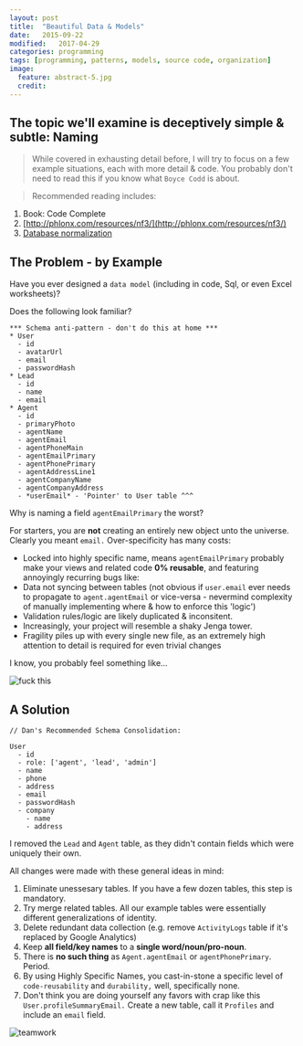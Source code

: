 ```yaml
---
layout: post
title:  "Beautiful Data & Models"
date:   2015-09-22
modified:   2017-04-29
categories: programming
tags: [programming, patterns, models, source code, organization]
image:
  feature: abstract-5.jpg
  credit:
---
```


## The topic we'll examine is deceptively simple & subtle: Naming

> While covered in exhausting detail before, I will try to focus on a few example situations, each with more detail & code. You probably don't need to read this if you know what `Boyce Codd` is about.

> Recommended reading includes:
>
1. Book: Code Complete
2. [http://phlonx.com/resources/nf3/](http://phlonx.com/resources/nf3/)
3. [Database normalization](https://en.wikipedia.org/wiki/Database_normalization)


## The Problem - by Example

Have you ever designed a `data model` (including in code, Sql, or even Excel worksheets)?

Does the following look familiar?

```
*** Schema anti-pattern - don't do this at home ***
* User
  - id
  - avatarUrl
  - email
  - passwordHash
* Lead 
  - id
  - name
  - email
* Agent
  - id
  - primaryPhoto
  - agentName
  - agentEmail
  - agentPhoneMain
  - agentEmailPrimary
  - agentPhonePrimary
  - agentAddressLine1
  - agentCompanyName
  - agentCompanyAddress
  - *userEmail* - 'Pointer' to User table ^^^
```

Why is naming a field `agentEmailPrimary` the worst?

For starters, you are **not** creating an entirely new object unto the universe. Clearly you meant `email.` 
Over-specificity has many costs:

- Locked into highly specific name, means `agentEmailPrimary` probably make your views and related code **0% reusable**, and featuring annoyingly recurring bugs like:
- Data not syncing between tables (not obvious if `user.email` ever needs to propagate to `agent.agentEmail` or vice-versa - nevermind complexity of manually implementing where & how to enforce this 'logic')
- Validation rules/logic are likely duplicated & inconsitent.
- Increasingly, your project will resemble a shaky Jenga tower.
- Fragility piles up with every single new file, as an extremely high attention to detail is required for even trivial changes

I know, you probably feel something like...

![fuck this][fuck_this]


## A Solution


```
// Dan's Recommended Schema Consolidation:

User
  - id
  - role: ['agent', 'lead', 'admin']
  - name
  - phone
  - address
  - email
  - passwordHash
  - company
    - name
    - address

```

I removed the `Lead` and `Agent` table, as they didn't contain fields which were uniquely their own.

All changes were made with these general ideas in mind:

1. Eliminate unessesary tables. If you have a few dozen tables, this step is mandatory.
  1. Try merge related tables. All our example tables were essentially different generalizations of identity.
  1. Delete redundant data collection (e.g. remove `ActivityLogs` table if it's replaced by Google Analytics)
1. Keep **all field/key names** to a **single word/noun/pro-noun**.
  1. There is **no such thing** as `Agent.agentEmail` or `agentPhonePrimary`. Period.
  1. By using Highly Specific Names, you cast-in-stone a specific level of `code-reusability` and `durability,` well, specifically none.
  1. Don't think you are doing yourself any favors with crap like this `User.profileSummaryEmail.` Create a new table, call it `Profiles` and include an `email` field.




![teamwork][teamwork]

[schema_refactor]: https://res.cloudinary.com/ddd/image/upload/bldg-collapse__wsZKhIc_kafcha.gif
[not_a_fan]: https://res.cloudinary.com/ddd/image/upload/timeout-expired.gif
[teamwork]: https://res.cloudinary.com/ddd/image/upload/teamwork__tumblr_n2df80cPZa1s373hwo1_400_ghv4xn.gif
[fuck_this]: https://res.cloudinary.com/ddd/image/upload/panda-rampage__tumblr_nq7srwTXqr1stn6klo1_500_gm2som.gif
[new_feature]: https://res.cloudinary.com/ddd/image/upload/simba-toss-error.gif
[drinking]: http://res.cloudinary.com/ddd/image/upload/v1442175801/system-maint-anon.gif
[cat_outfit]: http://res.cloudinary.com/ddd/image/upload/v1441143858/cat-bee-fail.gif
[cat_loops]: http://res.cloudinary.com/ddd/image/upload/v1441143869/cat-loops.gif
[cat_bowl]: http://res.cloudinary.com/ddd/image/upload/v1441143883/kitten_bowl.gif
[cat_wtf]: http://res.cloudinary.com/ddd/image/upload/v1441143878/cat-wtf.gif
[endless_loop]: http://res.cloudinary.com/ddd/image/upload/v1441143881/endless-loop.gif

